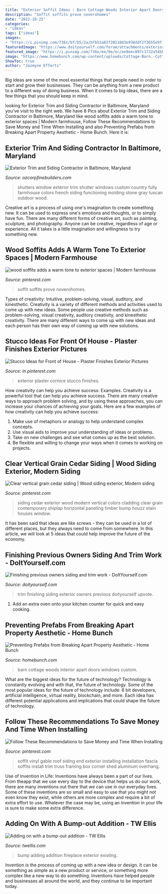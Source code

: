 ```yaml
---
title: "Exterior Soffit Ideas : Barn Cottage Woods Interior Apart Doors Windows Custom"
description: "Soffit soffits prove noverohomes"
date: "2022-10-25"
categories:
- "ideas"
tags: ["ideas"]
images:
- "https://i.pinimg.com/736x/bf/b5/2a/bfb52a02f2011883e938ddf2f3655e9f.jpg"
featuredImage: "https://www.doityourself.com/forum/attachments/exterior-paneling-all-exterior-sidings/2842d1345755386-finishing-previous-owners-siding-trim-work-4a.jpg"
featured_image: "https://i.pinimg.com/736x/ee/9e/ec/ee9eec097c1732a54bb7000f2de029fa.jpg"
image: "https://www.homebunch.com/wp-content/uploads/Cottage-Barn.-Cottage-Barn-Design.-This-red-barn-is-a-romantic-cottage-in-the-woods.-Barn-Cottage-Henderer-Design-Build..jpg"
ShowToc: true
author: "Jazmyne Effertz"
---
```



Big ideas are some of the most essential things that people need in order to start and grow their businesses. They can be anything from a new product to a different way of doing business. When it comes to big ideas, there are a few things that you should keep in mind. 

	

		
looking for Exterior Trim and Siding Contractor in Baltimore, Maryland you've visit to the right web. We have 8 Pics about Exterior Trim and Siding Contractor in Baltimore, Maryland like wood soffits adds a warm tone to exterior spaces | Modern farmhouse, Follow These Recommendations to Save Money and Time When Installing and also Preventing Prefabs from Breaking Apart Property Aesthetic - Home Bunch. Here it is:
		
    
## Exterior Trim And Siding Contractor In Baltimore, Maryland

<img loading=lazy src="http://www.ozcorpfinebuilders.com/services/exterior-trim-and-siding/images/100_0893.JPG" onerror="this.onerror=null;this.src='https://tse1.mm.bing.net/th?id=OIP.mx_VZX4_Z-0a_D2iWZ2RYgHaJ4&amp;pid=15.1';" alt="Exterior Trim and Siding Contractor in Baltimore, Maryland">

_Source: ozcorpfinebuilders.com_

>shutters window exterior trim shutter windows custom country fully farmhouse colors french siding functioning molding stone gray tuscan outdoor wood. 

	

Creative art is a process of using one's imagination to create something new. It can be used to express one's emotions and thoughts, or to simply have fun. There are many different forms of creative art, such as painting, sculpture, and photography. Anyone can be creative, regardless of age or experience. All it takes is a little imagination and willingness to try something new.

    
## Wood Soffits Adds A Warm Tone To Exterior Spaces | Modern Farmhouse

<img loading=lazy src="https://i.pinimg.com/736x/f0/cb/ba/f0cbba3716defd88b1444a4d92ab6614--warm.jpg" onerror="this.onerror=null;this.src='https://tse2.mm.bing.net/th?id=OIP.jQQrp2_wErnNhLLVCgEVcwHaLG&amp;pid=15.1';" alt="wood soffits adds a warm tone to exterior spaces | Modern farmhouse">

_Source: pinterest.com_

>soffit soffits prove noverohomes. 

	

Types of creativity: Intuitive, problem-solving, visual, auditory, and kinesthetic.
Creativity is a variety of different methods and activities used to come up with new ideas. Some people use creative methods such as problem-solving, visual creativity, auditory creativity, and kinesthetic creativity. There are many different ways to come up with new ideas and each person has their own way of coming up with new solutions.

    
## Stucco Ideas For Front Of House - Plaster Finishes Exterior Pictures

<img loading=lazy src="https://i.pinimg.com/736x/ee/9e/ec/ee9eec097c1732a54bb7000f2de029fa.jpg" onerror="this.onerror=null;this.src='https://tse4.mm.bing.net/th?id=OIP.OkBJZcPFjVS2xQ6MDCuZ7AHaFe&amp;pid=15.1';" alt="Stucco Ideas for Front of House - Plaster Finishes Exterior Pictures">

_Source: in.pinterest.com_

>exterior plaster cornice stucco finishes. 

	

How creativity can help you achieve success: Examples.
Creativity is a powerful tool that can help you achieve success. There are many creative ways to approach problem solving, and by using these approaches, you can increase your chances of achieving your goals. Here are a few examples of how creativity can help you achieve success: 
1. Make use of metaphors or analogy to help understand complex concepts.
2. Use visual aids to improve your understanding of ideas or problems.
3. Take on new challenges and see what comes up as the best solution.
4. Be flexible and willing to change your ways when it comes to working on projects.

    
## Clear Vertical Grain Cedar Siding | Wood Siding Exterior, Modern Siding

<img loading=lazy src="https://i.pinimg.com/originals/d7/b0/f6/d7b0f6a5714c2f24d4773a26da09c7c1.jpg" onerror="this.onerror=null;this.src='https://tse2.mm.bing.net/th?id=OIP.9cd7CzcszL05UN_7FFbP3wHaLH&amp;pid=15.1';" alt="Clear vertical grain cedar siding | Wood siding exterior, Modern siding">

_Source: pinterest.com_

>siding cedar exterior wood modern vertical colors cladding clear grain contemporary shiplap horizontal paneling timber bump houzz stain houses window. 

	

It has been said that ideas are like screws - they can be used in a lot of different places, but they always need to come from somewhere. In this article, we will look at 5 ideas that could help improve the future of the economy.

    
## Finishing Previous Owners Siding And Trim Work - DoItYourself.com

<img loading=lazy src="https://www.doityourself.com/forum/attachments/exterior-paneling-all-exterior-sidings/2842d1345755386-finishing-previous-owners-siding-trim-work-4a.jpg" onerror="this.onerror=null;this.src='https://tse4.mm.bing.net/th?id=OIP.2ezS7XTQhDUAFH0UOt4OcQHaFj&amp;pid=15.1';" alt="Finishing previous owners siding and trim work - DoItYourself.com">

_Source: doityourself.com_

>trim finishing siding exterior owners previous doityourself upvote. 

	

1. Add an extra oven onto your kitchen counter for quick and easy cooking.

    
## Preventing Prefabs From Breaking Apart Property Aesthetic - Home Bunch

<img loading=lazy src="https://www.homebunch.com/wp-content/uploads/Cottage-Barn.-Cottage-Barn-Design.-This-red-barn-is-a-romantic-cottage-in-the-woods.-Barn-Cottage-Henderer-Design-Build..jpg" onerror="this.onerror=null;this.src='https://tse3.mm.bing.net/th?id=OIP.BMqGTx6AGdje3v1sa67-TgHaLV&amp;pid=15.1';" alt="Preventing Prefabs from Breaking Apart Property Aesthetic - Home Bunch">

_Source: homebunch.com_

>barn cottage woods interior apart doors windows custom. 

	

What are the biggest ideas for the future of technology?
Technology is constantly evolving and with that, the future of technology. Some of the most popular ideas for the future of technology include: 8 bit developers, artificial intelligence, virtual reality, blockchain, and more. Each idea has different potential applications and implications that could shape the future of technology.

    
## Follow These Recommendations To Save Money And Time When Installing

<img loading=lazy src="https://i.pinimg.com/736x/bf/b5/2a/bfb52a02f2011883e938ddf2f3655e9f.jpg" onerror="this.onerror=null;this.src='https://tse1.mm.bing.net/th?id=OIP.VoFR8-X1uuzf09PA7yDODwHaJ4&amp;pid=15.1';" alt="Follow These Recommendations to Save Money and Time When Installing">

_Source: pinterest.com_

>soffit vinyl gable roof siding end exterior installing installation fascia soffits install trim truss framing box corner shed aluminum overhang. 

	

Use of Invention in Life:
Inventions have always been a part of our lives. From theapp that we use every day to the device that helps us do our work, there are many inventions out there that we can use in our everyday lives. Some of these inventions are so small and easy to use that you might not even know they exist, while others are more complex and require a bit of extra effort to use. Whatever the case may be, using an invention in your life is sure to make some extra difference.

    
## Adding On With A Bump-out Addition - TW Ellis

<img loading=lazy src="https://twellis.com/blog/wp-content/uploads/2020/10/bump-out-addition2-768x1024.jpg" onerror="this.onerror=null;this.src='https://tse2.mm.bing.net/th?id=OIP.gDVc7NkZr87WEKrEpJA9xwHaJ4&amp;pid=15.1';" alt="Adding on with a bump-out addition - TW Ellis">

_Source: twellis.com_

>bump adding addition fireplace exterior existing. 

	

Invention is the process of coming up with a new idea or design. It can be something as simple as a new product or service, or something more complex like a new way to do something. Inventions have helped people and businesses all around the world, and they continue to be important today.

